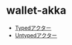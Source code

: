 # wallet-akka

- [Typedアクター](src/main/scala/wallet/adaptor/typed)
- [Untypedアクター](src/main/scala/wallet/adaptor/typed)
